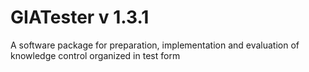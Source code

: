 # GIATester v 1.3.1

A software package for preparation, implementation and evaluation of knowledge control organized in test form

